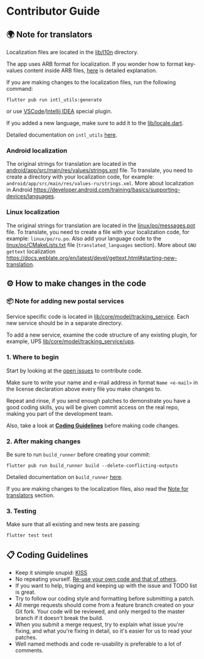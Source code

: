 Contributor Guide
=====================

## 🌍 Note for translators

Localization files are located in the [lib/l10n](lib/l10n) directory.

The app uses ARB format for localization. If you wonder how to format key-values content inside ARB files, [here](https://github.com/google/app-resource-bundle/wiki/ApplicationResourceBundleSpecification) is detailed explanation.

If you are making changes to the localization files, run the following command:
```
flutter pub run intl_utils:generate
```
or use [VSCode](https://marketplace.visualstudio.com/items?itemName=localizely.flutter-intl)/[Intellij IDEA](https://plugins.jetbrains.com/plugin/13666-flutter-intl) special plugin.

If you added a new language, make sure to add it to the [lib/locale.dart](lib/locale.dart).

Detailed documentation on `intl_utils` [here](https://pub.dev/packages/intl_utils).

### Android localization

The original strings for translation are located in the [android/app/src/main/res/values/strings.xml](android/app/src/main/res/values/strings.xml) file. To translate, you need to create a directory with your localization code, for example: `android/app/src/main/res/values-ru/strings.xml`. More about localization in Android https://developer.android.com/training/basics/supporting-devices/languages.

### Linux localization

The original strings for translation are located in the [linux/po/messages.pot](linux/po/messages.pot) file. To translate, you need to create a file with your localization code, for example: `linux/po/ru.po`. Also add your language code to the [linux/po/CMakeLists.txt](linux/po/CMakeLists.txt) file (`translated_languages` section). More about `GNU gettext` localization https://docs.weblate.org/en/latest/devel/gettext.html#starting-new-translation.

## ⚙️ How to make changes in the code

### 📦 Note for adding new postal services

Service specific code is located in [lib/core/model/tracking_service](lib/core/model/tracking_service). Each new service should be in a separate directory.

To add a new service, examine the code structure of any existing plugin, for example, UPS [lib/core/model/tracking_service/ups](lib/core/model/tracking_service/ups).

### 1. Where to begin

Start by looking at the [open issues](https://github.com/proninyaroslav/libretrack/issues) to contribute code.

Make sure to write your name and e-mail address in format `Name <e-mail>` in the license declaration above every file you make changes to.

Repeat and rinse, if you send enough patches to demonstrate you have a good coding skills, you will be given commit access on the real repo, making you part of the development team.

Also, take a look at [**Coding Guidelines**](#-coding-guidelines) before making code changes.

### 2. After making changes

Be sure to run `build_runner` before creating your commit:
```
flutter pub run build_runner build --delete-conflicting-outputs
```

Detailed documentation on `build_runner` [here](https://pub.dev/packages/build_runner).

If you are making changes to the localization files, also read the [Note for translators](#-note-for-translators) section.

### 3. Testing

Make sure that all existing and new tests are passing:
```
flutter test test
```

## 📋 Coding Guidelines

 - Keep it snimple snupid: [KISS](https://en.wikipedia.org/wiki/KISS_principle)
 - No repeating yourself. [Re-use your own code and that of others](https://en.wikipedia.org/wiki/Don%27t_repeat_yourself).
 - If you want to help, triaging and keeping up with the issue and TODO list is great.
 - Try to follow our coding style and formatting before submitting a patch.
 - All merge requests should come from a feature branch created on your Git fork. Your code will be reviewed, and only merged to the master branch if it doesn't break the build.
 - When you submit a merge request, try to explain what issue you're fixing, and what you're fixing in detail, so it's easier for us to read your patches.
 - Well named methods and code re-usability is preferable to a lot of comments.
